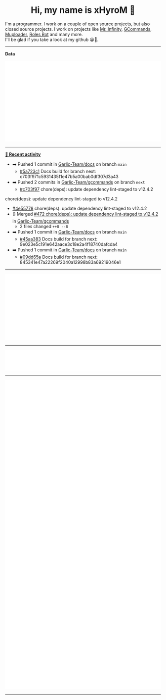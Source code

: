 <p align="center">
    <!-- <img src="https://avatars.githubusercontent.com/u/56601352" width="192" alt="hyro's pfp" /> -->
    <h1 align="center">Hi, my name is xHyroM 👋</h1>
</p>

I'm a programmer. I work on a couple of open source projects, but also closed source projects. I work on projects like [Mr. Infinity](https://discord.com/oauth2/authorize?client_id=720321585625694239&scope=bot%20applications.commands&permissions=8&redirect_uri=https://blobs.gq/imanager&prompt=consent&response_type=code), [GCommands](https://github.com/Garlic-Team/GCommands), [Muploader](https://github.com/xHyroM/Muploder), [Roles Bot](https://github.com/xHyroM/roles-bot) and many more.  
I'll be glad if you take a look at my github 😀👀.

___
**Data**

<img src="https://github.com/xHyroM/xHyroM/blob/master/.cache/base.svg">

___

**[📰 Recent activity](https://github.com/xHyroM)**
* ➡️ Pushed 1 commit in [Garlic-Team/docs](https://github.com/Garlic-Team/docs) on branch `main`
  * [#5a723c1](https://github.com/Garlic-Team/docs/commit/5a723c1) Docs build for branch next: c703f971c5931435f1e47b5a00bab0df307d3a43
* ➡️ Pushed 2 commits in [Garlic-Team/gcommands](https://github.com/Garlic-Team/gcommands) on branch `next`
  * [#c703f97](https://github.com/Garlic-Team/gcommands/commit/c703f97) chore(deps): update dependency lint-staged to v12.4.2

chore(deps): update dependency lint-staged to v12.4.2
  * [#4e55778](https://github.com/Garlic-Team/gcommands/commit/4e55778) chore(deps): update dependency lint-staged to v12.4.2
* 🔃 Merged [#472 chore(deps): update dependency lint-staged to v12.4.2](https://github.com/Garlic-Team/gcommands/pull/472) in [Garlic-Team/gcommands](https://github.com/Garlic-Team/gcommands)
  * 2 files changed `++8 --8`
* ➡️ Pushed 1 commit in [Garlic-Team/docs](https://github.com/Garlic-Team/docs) on branch `main`
  * [#45aa383](https://github.com/Garlic-Team/docs/commit/45aa383) Docs build for branch next: 9e023e5c191e642aace3c18e2a4f18740dafcda4
* ➡️ Pushed 1 commit in [Garlic-Team/docs](https://github.com/Garlic-Team/docs) on branch `main`
  * [#09dd65a](https://github.com/Garlic-Team/docs/commit/09dd65a) Docs build for branch next: 845341e47a22269f2040a12998b83a69219046e1


___

<img src="https://github.com/xHyroM/xHyroM/blob/master/.cache/isocalendar.svg">

___

<img src="https://github.com/xHyroM/xHyroM/blob/master/.cache/languages.svg">

___

<img src="https://github.com/xHyroM/xHyroM/blob/master/.cache/achievements.svg">

___
